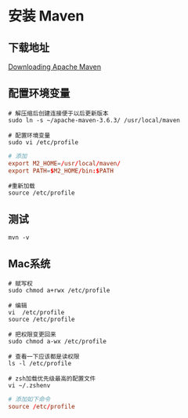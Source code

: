 # 安装 Maven

## 下载地址

[Downloading Apache Maven](http://maven.apache.org/download.cgi)

## 配置环境变量

```shell
# 解压缩后创建连接便于以后更新版本
sudo ln -s ~/apache-maven-3.6.3/ /usr/local/maven

# 配置环境变量
sudo vi /etc/profile
```

```conf
# 添加
export M2_HOME=/usr/local/maven/
export PATH=$M2_HOME/bin:$PATH
```

```shell
#重新加载
source /etc/profile
```

## 测试

```shell
mvn -v
```

## Mac系统

```shell
# 赋写权
sudo chmod a+rwx /etc/profile

# 编辑
vi  /etc/profile
source /etc/profile

# 把权限变更回来
sudo chmod a-wx /etc/profile

# 查看一下应该都是读权限
ls -l /etc/profile
```

```shell
# zsh加载优先级最高的配置文件
vi ~/.zshenv
```

```conf
# 添加如下命令
source /etc/profile
```

